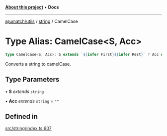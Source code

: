 [**About this project**](../../README.md) • **Docs**

***

[@umatch/utils](../../api.md) / [string](../README.md) / CamelCase

# Type Alias: CamelCase\<S, Acc\>

```ts
type CamelCase<S, Acc>: S extends `${infer First}${infer Rest}` ? Acc extends "" ? CamelCase<Rest, Lowercase<First>> : First extends "_" | " " | "-" ? CamelCase<Capitalize<Rest>, Acc> : CamelCase<Rest, `${Acc}${First}`> : Acc;
```

Converts a string to camelCase.

## Type Parameters

• **S** *extends* `string`

• **Acc** *extends* `string` = `""`

## Defined in

[src/string/index.ts:607](https://github.com/umatch-oficial/utils/blob/main/src/string/index.ts#L607)
